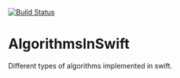 [![Build Status](https://travis-ci.org/brew-ops/AlgorithmsInSwift.svg?branch=master)](https://travis-ci.org/brew-ops/AlgorithmsInSwift)

# AlgorithmsInSwift
Different types of algorithms implemented in swift. 
